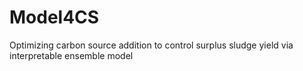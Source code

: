 # Model4CS
Optimizing carbon source addition to control surplus sludge yield via interpretable ensemble model
